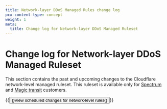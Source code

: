 ```yaml
---
title: Network-layer DDoS Managed Rules change log
pcx-content-type: concept
weight: 1
meta:
  title: Change log for Network-layer DDoS Managed Ruleset
---
```


# Change log for Network-layer DDoS Managed Ruleset

This section contains the past and upcoming changes to the Cloudflare network-level managed ruleset. This ruleset is available only for [Spectrum](/spectrum/) and [Magic transit](/magic-transit/) customers.

<p>{{<button type="primary" href="/ddos-protection/change-log/l4/scheduled-changes/">}}View scheduled changes for network-level rules{{</button>}}</p>
